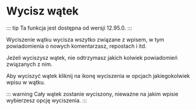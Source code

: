 # Wycisz wątek

::: tip
Ta funkcja jest dostępna od wersji 12.95.0.
:::

Wyciszenie wątku wycisza wszytko związane z wpisem, w tym powiadomienia o nowych komentarzasz, repostach i itd.

Jeżeli wyciszysz wątek, nie odtrzymasz jakich kolwiek powiadomień związanych z nim.

Aby wyciszyć wątek kliknij na ikonę wyciszenia w opcjach jakiegokolwiek wpisu w wątku.

::: warning
Cały wątek zostanie wyciszony, nieważne na jakim wpisie wybierzesz opcję wyciszenia.
:::
